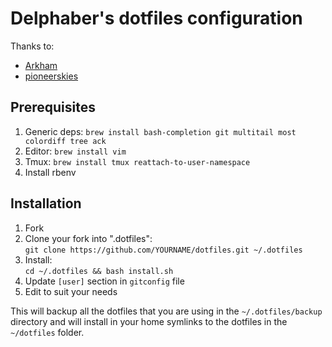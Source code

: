 Delphaber's dotfiles configuration
===============================

Thanks to:

* [Arkham](https://github.com/Arkham)
* [pioneerskies](https://github.com/pioneerskies)

## Prerequisites

1. Generic deps: `brew install bash-completion git multitail most colordiff tree ack`
2. Editor: `brew install vim`
3. Tmux: `brew install tmux reattach-to-user-namespace`
4. Install rbenv

## Installation

1. Fork 
2. Clone your fork into ".dotfiles":  
   `git clone https://github.com/YOURNAME/dotfiles.git ~/.dotfiles`
3. Install:  
   `cd ~/.dotfiles && bash install.sh`
4. Update `[user]` section in `gitconfig` file
5. Edit to suit your needs

This will backup all the dotfiles that you are using in the `~/.dotfiles/backup`
directory and will install in your home symlinks to the dotfiles in the
`~/dotfiles` folder.
